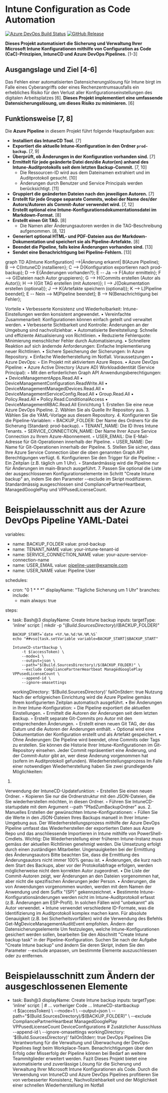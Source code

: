 # Intune Configuration as Code Automation

[![Azure DevOps Build Status](https://img.shields.io/azure-devops/build/your-organization/your-project/your-pipeline-name?style=flat-square)](https://dev.azure.com/your-organization/your-project/_build?definitionId=your-pipeline-id)
[![GitHub Release](https://img.shields.io/github/v/release/your-username/your-repository?style=flat-square)](https://github.com/your-username/your-repository/releases)

**Dieses Projekt automatisiert die Sicherung und Verwaltung Ihrer Microsoft Intune Konfigurationen mithilfe von Configuration as Code (CaC)-Prinzipien, IntuneCD und Azure DevOps Pipelines.** [1-3]

## Ausgangslage und Ziel [4-6]

Das Fehlen einer automatisierten Datensicherungslösung für Intune birgt im Falle eines Cyberangriffs oder eines Rechenzentrumsausfalls ein erhebliches Risiko für den Verlust aller Konfigurationseinstellungen des digitalen Arbeitsplatzes [6]. **Dieses Projekt implementiert eine umfassende Datensicherungslösung, um dieses Risiko zu minimieren.** [6]

## Funktionsweise [7, 8]

Die **Azure Pipeline** in diesem Projekt führt folgende Hauptaufgaben aus:

*   **Installiert das IntuneCD Tool.** [7]
*   **Exportiert die aktuelle Intune-Konfiguration in den Ordner `prod-backup`.** [7, 9]
*   **Überprüft, ob Änderungen in der Konfiguration vorhanden sind.** [7]
*   **Ermittelt für jede geänderte Datei den/die Autor(en) anhand des Intune-Auditprotokolls seit dem letzten Backup-Commit.** [7, 10]
    *   Die Ressourcen-ID wird aus dem Dateinamen extrahiert und im Auditprotokoll gesucht. [10]
    *   Änderungen durch Benutzer und Service Principals werden berücksichtigt. [11]
*   **Gruppiert die geänderten Dateien nach den jeweiligen Autoren.** [7]
*   **Erstellt für jede Gruppe separate Commits, wobei der Name des/der Autors/Autoren als Commit-Autor verwendet wird.** [7, 12]
*   **Erstellt optional eine Intune-Konfigurationsdokumentationsdatei im Markdown-Format.** [8]
*   **Erstellt einen Git TAG.** [8]
    *   Die Namen aller Änderungsautoren werden in die TAG-Beschreibung aufgenommen. [8, 12]
*   **Generiert optional HTML- und PDF-Dateien aus der Markdown-Dokumentation und speichert sie als Pipeline-Artefakte.** [8]
*   **Beendet die Pipeline, falls keine Änderungen vorhanden sind.** [13]
*   **Sendet eine Benachrichtigung bei Pipeline-Fehlern.** [13]

graph TD
    A[Intune Konfiguration] -->|Änderung erkannt| B(Azure Pipeline);
    B --> C{IntuneCD installieren};
    C --> D{Konfiguration exportieren nach prod-backup};
    D --> E{Änderungen vorhanden?};
    E -- Ja --> F{Autor ermitteln};
    F --> G{Dateien nach Autor gruppieren};
    G --> H{Commits erstellen (Autor als Autor)};
    H --> I{Git TAG erstellen (mit Autoren)};
    I --> J{Dokumentation erstellen (optional)};
    J --> K{Artefakte speichern (optional)};
    K --> L[Pipeline beendet];
    E -- Nein --> M[Pipeline beendet];
    B --> N{Benachrichtigung bei Fehler};
    
Vorteile
•
Verbesserte Konsistenz und Wiederholbarkeit: Intune-Einstellungen werden konsistent angewendet.
•
Vereinfachte Zusammenarbeit: Konfigurationen können einfach geteilt und verwaltet werden.
•
Verbesserte Sichtbarkeit und Kontrolle: Änderungen an der Umgebung sind nachvollziehbar.
•
Automatisierte Bereitstellung: Schnelle und effiziente Aktualisierung von Richtlinien.
•
Reduzierte Fehlerquote: Minimierung menschlicher Fehler durch Automatisierung.
•
Schnellere Reaktion auf sich ändernde Anforderungen: Einfache Implementierung neuer Richtlinien.
•
Sichere Speicherung der Sicherungen: In Azure Repository.
•
Einfache Wiederherstellung im Notfall.
Voraussetzungen
•
Azure DevOps:
◦
Ein Projekt mit aktiviertem Azure Repos.
•
Azure DevOps Pipeline:
•
Azure Active Directory (Azure AD) Workloadidentität (Service Principal):
◦
Mit den erforderlichen Graph API Anwendungsberechtigungen:
▪
DeviceManagementApps.Read.All
▪
DeviceManagementConfiguration.ReadWrite.All
▪
DeviceManagementManagedDevices.Read.All
▪
DeviceManagementServiceConfig.Read.All
▪
Group.Read.All
▪
Policy.Read.All
▪
Policy.Read.ConditionalAccess
▪
DeviceManagementRBAC.Read.All
Einrichtung
1.
Erstellen Sie eine neue Azure DevOps Pipeline.
2.
Wählen Sie als Quelle Ihr Repository aus.
3.
Wählen Sie die YAML-Vorlage aus diesem Repository.
4.
Konfigurieren Sie die Pipeline-Variablen:
◦
BACKUP_FOLDER: Der Name des Ordners für die Sicherung (Standard: prod-backup).
◦
TENANT_NAME: Die ID Ihres Intune Tenants.
◦
SERVICE_CONNECTION_NAME: Der Name Ihrer Azure Service Connection zu Ihrem Azure-Abonnement.
◦
USER_EMAIL: Die E-Mail-Adresse für Git-Operationen innerhalb der Pipeline.
◦
USER_NAME: Der Name für Git-Operationen innerhalb der Pipeline.
5.
Stellen Sie sicher, dass Ihre Azure Service Connection über die oben genannten Graph API Berechtigungen verfügt.
6.
Konfigurieren Sie den Trigger für die Pipeline:
◦
Ein Zeitplan (z.B. täglich um 1 Uhr).
◦
Standardmässig wird die Pipeline nur für Änderungen im main-Branch ausgeführt.
7.
Passen Sie optional die Liste der ausgeschlossenen Konfigurationselemente im Schritt "Create Intune backup" an, indem Sie den Parameter --exclude im Skript modifizieren. Standardmässig ausgeschlossen sind CompliancePartnerHeartbeat, ManagedGooglePlay und VPPusedLicenseCount.
# Beispielausschnitt aus der Azure DevOps Pipeline YAML-Datei
variables:
  - name: BACKUP_FOLDER
    value: prod-backup
  - name: TENANT_NAME
    value: your-intune-tenant-id
  - name: SERVICE_CONNECTION_NAME
    value: your-azure-service-connection-name
  - name: USER_EMAIL
    value: pipeline-user@example.com
  - name: USER_NAME
    value: Pipeline User

schedules:
- cron: "0 1 * * *"
  displayName: "Tägliche Sicherung um 1 Uhr"
  branches:
    include:
    - main
  always: true

steps:
- task: Bash@3
  displayName: Create Intune backup
  inputs:
    targetType: 'inline'
    script: |
      mkdir -p "$(Build.SourcesDirectory)/$(BACKUP_FOLDER)"

      BACKUP_START=`date +%Y.%m.%d:%H.%M.%S`
      echo "##vso[task.setVariable variable=BACKUP_START]$BACKUP_START"

      IntuneCD-startbackup \
          -t $(accessToken) \
          --mode=1 \
          --output=json \
          --path="$(Build.SourcesDirectory)/$(BACKUP_FOLDER)" \
          --exclude CompliancePartnerHeartbeat ManagedGooglePlay VPPusedLicenseCount \
          --append-id \
          --ignore-omasettings
    workingDirectory: '$(Build.SourcesDirectory)'
    failOnStderr: true
Nutzung
Nach der erfolgreichen Einrichtung wird die Azure Pipeline gemäss Ihrem konfigurierten Zeitplan automatisch ausgeführt.
•
Bei Änderungen in Ihrer Intune-Konfiguration:
◦
Die Pipeline exportiert die aktuellen Einstellungen.
◦
Ermittelt die Autoren der Änderungen seit dem letzten Backup.
◦
Erstellt separate Git-Commits pro Autor mit den entsprechenden Änderungen.
◦
Erstellt einen neuen Git TAG, der das Datum und die Autoren der Änderungen enthält.
◦
Optional wird eine Dokumentation der Konfiguration erstellt und als Artefakt gespeichert.
•
Ohne Änderungen: Die Pipeline wird beendet, ohne Commits oder Tags zu erstellen.
Sie können die Historie Ihrer Intune-Konfigurationen im Git-Repository einsehen. Jeder Commit repräsentiert eine Änderung, und der Commit-Autor gibt an, wer diese Änderung vorgenommen hat (sofern im Auditprotokoll gefunden).
Wiederherstellungsprozess
Im Falle einer notwendigen Wiederherstellung haben Sie zwei grundlegende Möglichkeiten:
1.
Verwendung der IntuneCD-Updatefunktion:
◦
Erstellen Sie einen neuen Ordner.
◦
Kopieren Sie nur die Ordnerstruktur mit den JSON-Dateien, die Sie wiederherstellen möchten, in diesen Ordner.
◦
Führen Sie IntuneCD-startupdate mit dem Argument --path "PfadZumBackupOrdner" aus.
2.
Manuelles Erstellen der gewünschten Intune-Konfigurationen:
◦
Füllen Sie die Werte in den JSON-Dateien Ihres Backups manuell in Ihrer Intune-Umgebung aus.
Der Wiederherstellungsprozess mithilfe der Azure DevOps Pipeline umfasst das Wiederherstellen der exportierten Daten aus Azure Repo und das anschliessende Importieren in Intune mithilfe von PowerShell-Cmdlets.
Wichtig: Die Wiederherstellung einer früheren Intune-Instanz muss gemäss der aktuellen Richtlinien genehmigt werden. Die Umsetzung erfolgt durch einen zuständigen Mitarbeiter.
Ungenauigkeiten bei der Ermittlung des Änderungsautors
Bitte beachten Sie, dass die Ermittlung des Änderungsautors nicht immer 100% genau ist.
•
Änderungen, die kurz nach dem Start des Backups, aber vor der Protokollabfrage erfolgen, werden möglicherweise nicht dem korrekten Autor zugeordnet.
•
Die Liste der Commit-Autoren zeigt, wer Änderungen an den Dateien vorgenommen hat, aber nicht die spezifischen Änderungen jeder Person.
•
Änderungen, die von Anwendungen vorgenommen wurden, werden mit dem Namen der Anwendung und dem Suffix "(SP)" gekennzeichnet.
•
Bestimmte Intune-Konfigurationsänderungen werden nicht im Intune-Auditprotokoll erfasst (z.B. Änderungen am ESP-Profil). In solchen Fällen wird "unbekannt" als Autor verwendet.
•
Intune verwendet verschiedene ID-Formate, was die Identifizierung im Auditprotokoll komplex machen kann.
Für absolute Genauigkeit (z.B. bei Sicherheitsvorfällen) wird die Verwendung des Befehls Get-MgDeviceManagementAuditEvent empfohlen.
Ändern der Datensicherungselemente
Um festzulegen, welche Intune-Konfigurationen gesichert werden sollen, bearbeiten Sie den Abschnitt "Create Intune backup task" in der Pipeline-Konfiguration. Suchen Sie nach der Aufgabe "Create Intune backup" und ändern Sie deren Skript, indem Sie den Parameter --exclude anpassen, um bestimmte Elemente auszuschliessen oder zu entfernen.
# Beispielausschnitt zum Ändern der ausgeschlossenen Elemente
- task: Bash@3
  displayName: Create Intune backup
  inputs:
    targetType: 'inline'
    script: |
      # ... vorheriger Code ...
      IntuneCD-startbackup \
          -t $(accessToken) \
          --mode=1 \
          --output=json \
          --path="$(Build.SourcesDirectory)/$(BACKUP_FOLDER)" \
          --exclude CompliancePartnerHeartbeat ManagedGooglePlay VPPusedLicenseCount DeviceConfigurations # Zusätzlicher Ausschluss
          --append-id \
          --ignore-omasettings
    workingDirectory: '$(Build.SourcesDirectory)'
    failOnStderr: true
DevOps Pipelines
Die Verantwortung für die Verwaltung und Überwachung der DevOps-Pipelines liegt beim Workplace-Team. Benachrichtigungen über den Erfolg oder Misserfolg der Pipeline können bei Bedarf an weitere Teammitglieder erweitert werden.
Fazit
Dieses Projekt bietet eine automatisierte und zuverlässige Lösung für die Sicherung und Verwaltung Ihrer Microsoft Intune Konfigurationen als Code. Durch die Verwendung von IntuneCD und Azure DevOps Pipelines profitieren Sie von verbesserter Konsistenz, Nachvollziehbarkeit und der Möglichkeit einer schnellen Wiederherstellung im Notfall
